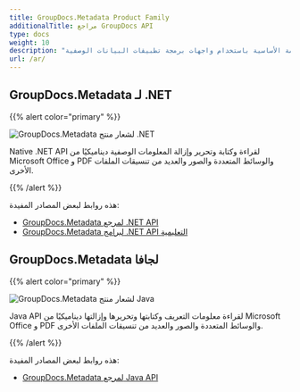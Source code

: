 ```yaml
---
title: GroupDocs.Metadata Product Family
additionalTitle: مراجع GroupDocs API
type: docs
weight: 10
description: "تنظيم المستندات باستخدام البيانات الوصفية داخل أي تطبيق عبر الأنظمة الأساسية باستخدام واجهات برمجة تطبيقات البيانات الوصفية GroupDocs للعثور على البيانات واستخدامها وحفظها وإعادة استخدامها في المستقبل"
url: /ar/
---
```


## GroupDocs.Metadata لـ .NET

{{% alert color="primary" %}} 

![GroupDocs.Metadata لشعار منتج .NET](../gdocs_net.png)

Native .NET API لقراءة وكتابة وتحرير وإزالة المعلومات الوصفية ديناميكيًا من Microsoft Office و PDF والوسائط المتعددة والصور والعديد من تنسيقات الملفات الأخرى.

{{% /alert %}} 

هذه روابط لبعض المصادر المفيدة:

- [GroupDocs.Metadata لمرجع .NET API](/metadata/ar/net/)
- [GroupDocs.Metadata لبرامج .NET API التعليمية](/tutorials/metadata/ar/net/)


## GroupDocs.Metadata لجافا

{{% alert color="primary" %}}

![GroupDocs.Metadata لشعار منتج Java](../gdocs_java.png)

Java API لقراءة معلومات التعريف وكتابتها وتحريرها وإزالتها ديناميكيًا من Microsoft Office و PDF والوسائط المتعددة والصور والعديد من تنسيقات الملفات الأخرى.

{{% /alert %}}

هذه روابط لبعض المصادر المفيدة:

- [GroupDocs.Metadata لمرجع Java API](/metadata/java/)
